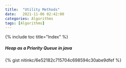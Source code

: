 ```yaml
---
title:  "Utility Methods"
date:   2021-11-06 02:42:00
categories: Algorithms
tags: [Algorithms]
---
```



{% include toc title="Index" %}

##### Heap as a Priority Queue in java

{% gist nitinkc/6e52182c715704c698594c30abe9dfef %}
